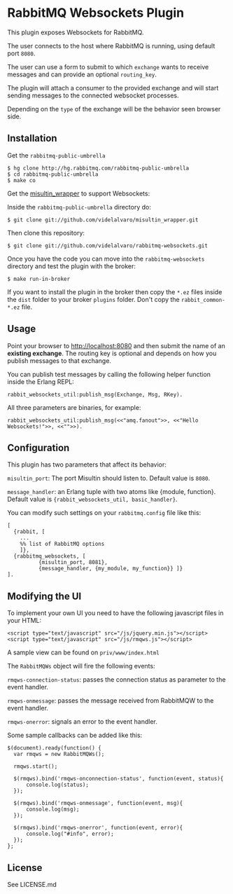 # RabbitMQ Websockets Plugin #

This plugin exposes Websockets for RabbitMQ.

The user connects to the host where RabbitMQ is running, using default port `8080`.

The user can use a form to submit to which `exchange` wants to receive messages and can provide an optional `routing_key`.

The plugin will attach a consumer to the provided exchange and will start sending messages to the connected websocket processes.

Depending on the `type` of the exchange will be the behavior seen browser side.

## Installation ##

Get the `rabbitmq-public-umbrella`

    $ hg clone http://hg.rabbitmq.com/rabbitmq-public-umbrella
    $ cd rabbitmq-public-umbrella
    $ make co

Get the [misultin_wrapper](https://github.com/videlalvaro/misultin_wrapper) to support Websockets:

Inside the `rabbitmq-public-umbrella` directory do:

    $ git clone git://github.com/videlalvaro/misultin_wrapper.git

Then clone this repository:

    $ git clone git://github.com/videlalvaro/rabbitmq-websockets.git

Once you have the code you can move into the `rabbitmq-websockets` directory and test the plugin with the broker:

    $ make run-in-broker

If you want to install the plugin in the broker then copy the `*.ez` files inside the `dist` folder to your broker `plugins` folder. Don't copy the `rabbit_common-*.ez` file.

## Usage ##

Point your browser to [http://localhost:8080](http://localhost:8080) and then submit the name of an __existing exchange__. The routing key is optional and depends on how you publish messages to that exchange.

You can publish test messages by calling the following helper function inside the Erlang REPL:

    rabbit_websockets_util:publish_msg(Exchange, Msg, RKey).

All three parameters are binaries, for example:

    rabbit_websockets_util:publish_msg(<<"amq.fanout">>, <<"Hello Websockets!">>, <<"">>).

## Configuration ##

This plugin has two parameters that affect its behavior:

`misultin_port`: The port Misultin should listen to. Default value is `8080`.

`message_handler`: an Erlang tuple with two atoms like {module, function}. Default value is `{rabbit_websockets_util, basic_handler}`.

You can modify such settings on your `rabbitmq.config` file like this:

    [
      {rabbit, [
        ...
        %% list of RabbitMQ options
        ]},
      {rabbitmq_websockets, [
              {misultin_port, 8081},
              {message_handler, {my_module, my_function}} ]}
    ].

## Modifying the UI ##

To implement your own UI you need to have the following javascript files in your HTML:

    <script type="text/javascript" src="/js/jquery.min.js"></script>
    <script type="text/javascript" src="/js/rmqws.js"></script>

A sample view can be found on `priv/www/index.html`

The `RabbitMQWs` object will fire the following events:

`rmqws-connection-status`: passes the connection status as parameter to the event handler.

`rmqws-onmessage`: passes the message received from RabbitMQW to the event handler.

`rmqws-onerror`: signals an error to the event handler.

Some sample callbacks can be added like this:

    $(document).ready(function() {
      var rmqws = new RabbitMQWs();

      rmqws.start();

      $(rmqws).bind('rmqws-onconnection-status', function(event, status){
          console.log(status);
      });

      $(rmqws).bind('rmqws-onmessage', function(event, msg){
          console.log(msg);
      });

      $(rmqws).bind('rmqws-onerror', function(event, error){
          console.log("#info", error);
      });
    };

## License ##

See LICENSE.md